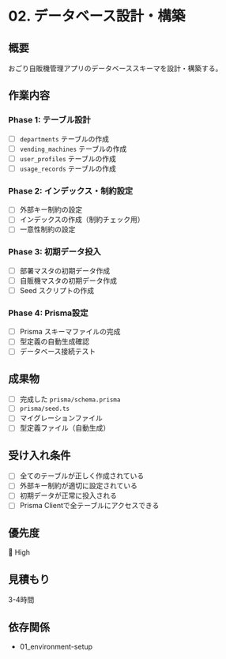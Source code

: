 # 02. データベース設計・構築

## 概要
おごり自販機管理アプリのデータベーススキーマを設計・構築する。

## 作業内容

### Phase 1: テーブル設計
- [ ] `departments` テーブルの作成
- [ ] `vending_machines` テーブルの作成
- [ ] `user_profiles` テーブルの作成
- [ ] `usage_records` テーブルの作成

### Phase 2: インデックス・制約設定
- [ ] 外部キー制約の設定
- [ ] インデックスの作成（制約チェック用）
- [ ] 一意性制約の設定

### Phase 3: 初期データ投入
- [ ] 部署マスタの初期データ作成
- [ ] 自販機マスタの初期データ作成
- [ ] Seed スクリプトの作成

### Phase 4: Prisma設定
- [ ] Prisma スキーマファイルの完成
- [ ] 型定義の自動生成確認
- [ ] データベース接続テスト

## 成果物
- [ ] 完成した `prisma/schema.prisma`
- [ ] `prisma/seed.ts`
- [ ] マイグレーションファイル
- [ ] 型定義ファイル（自動生成）

## 受け入れ条件
- [ ] 全てのテーブルが正しく作成されている
- [ ] 外部キー制約が適切に設定されている
- [ ] 初期データが正常に投入される
- [ ] Prisma Clientで全テーブルにアクセスできる

## 優先度
🔴 High

## 見積もり
3-4時間

## 依存関係
- 01_environment-setup